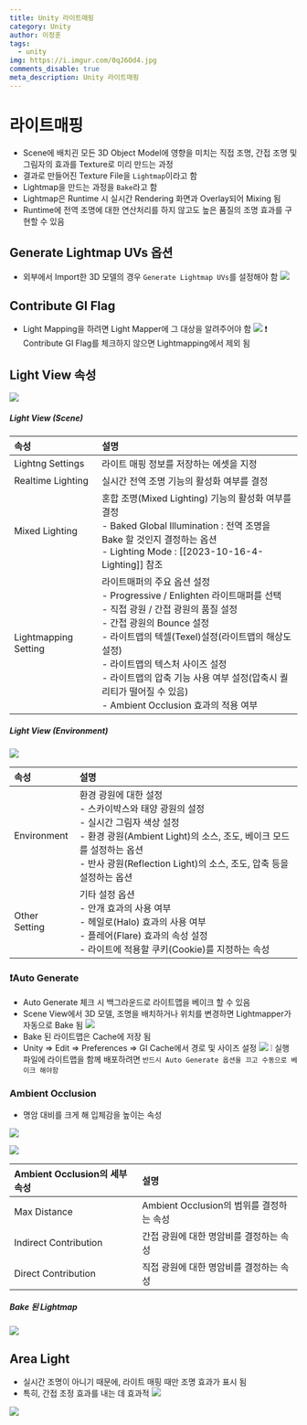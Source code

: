 ```yaml
---
title: Unity 라이트매핑
category: Unity
author: 이정훈
tags:
  - unity
img: https://i.imgur.com/0qJ6Od4.jpg
comments_disable: true
meta_description: Unity 라이트매핑
---
```

# 라이트매핑
- Scene에 배치괸 모든 3D Object Model에 영향을 미치는 직접 조명, 간접 조명 및 그림자의 효과를 Texture로 미리 만드는 과정
- 결과로 만들어진 Texture File을 `Lightmap`이라고 함
- Lightmap을 만드는 과정을 `Bake`라고 함
- Lightmap은 Runtime 시 실시간 Rendering 화면과 Overlay되어 Mixing 됨
- Runtime에 전역 조명에 대한 연산처리를 하지 않고도 높은 품질의 조명 효과를 구현할 수 있음

## Generate Lightmap UVs 옵션
- 외부에서 Import한 3D 모델의 경우 `Generate Lightmap UVs`를 설정해야 함
![](https://i.imgur.com/0qJ6Od4.jpg)

## Contribute GI Flag
- Light Mapping을 하려면 Light Mapper에 그 대상을 알려주어야 함
![](https://i.imgur.com/eDnefnn.jpg)
❗️ Contribute GI Flag를 체크하지 않으면 Lightmapping에서 제외 됨

## Light View 속성

![](https://i.imgur.com/PxwnRxl.jpg)

##### Light View (Scene) 
|속성|설명|
|:--|:--|
|Lightng Settings|라이트 매핑 정보를 저장하는 에셋을 지정|
|Realtime Lighting|실시간 전역 조명 기능의 활성화 여부를 결정|
|Mixed Lighting|혼합 조명(Mixed Lighting) 기능의 활성화 여부를 결정<br>- Baked Global Illumination : 전역 조명을 Bake 할 것인지 결정하는 옵션<br>- Lighting Mode : [[2023-10-16-4-Lighting]] 참조|
|Lightmapping Setting|라이트매퍼의 주요 옵션 설정<br>- Progressive / Enlighten 라이트매퍼를 선택<br>- 직접 광원 / 간접 광원의 품질 설정<br>- 간접 광원의 Bounce 설정<br>- 라이트맵의 텍셀(Texel)설정(라이트맵의 해상도 설정)<br>- 라이트맵의 텍스처 사이즈 설정<br>- 라이트맵의 압축 기능 사용 여부 설정(압축시 퀄리티가 떨어질 수 있음)<br>- Ambient Occlusion 효과의 적용 여부|

##### Light View (Environment)

![](https://i.imgur.com/jFcTEP6.jpg)

|속성|설명|
|:--|:--|
|Environment|환경 광원에 대한 설정<br>- 스카이박스와 태양 광원의 설정<br>- 실시간 그림자 색상 설정<br>- 환경 광원(Ambient Light)의 소스, 조도, 베이크 모드를 설정하는 옵션<br>- 반사 광원(Reflection Light)의 소스, 조도, 압축 등을 설정하는 옵션|
|Other Setting|기타 설정 옵션<br>- 안개 효과의 사용 여부<br>- 헤일로(Halo) 효과의 사용 여부<br>- 플레어(Flare) 효과의 속성 설정<br>- 라이트에 적용할 쿠키(Cookie)를 지정하는 속성|

### ❗️Auto Generate
- Auto Generate 체크 시 백그라운드로 라이트맵을 베이크 할 수 있음
- Scene View에서 3D 모델, 조명을 배치하거나 위치를 변경하면 Lightmapper가 자동으로 Bake 됨
![](https://i.imgur.com/Xzn4ZkY.jpg)
- Bake 된 라이트맵은 Cache에 저장 됨
- Unity => Edit => Preferences => GI Cache에서 경로 및 사이즈 설정
![](https://i.imgur.com/8998l0o.jpg)
❕ 실행 파일에 라이트맵을 함께 배포하려면 `반드시 Auto Generate 옵션을 끄고 수동으로 베이크 해야함`

### Ambient Occlusion
- 명암 대비를 크게 해 입체감을 높이는 속성

![](https://i.imgur.com/hjldql4.jpg)

![](https://i.imgur.com/b8leRJb.jpg)

|Ambient Occlusion의 세부 속성|설명|
|:--|:--|
|Max Distance|Ambient Occlusion의 범위를 결정하는 속성|
|Indirect Contribution|간접 광원에 대한 명암비를 결정하는 속성|
|Direct Contribution|직접 광원에 대한 명암비를 결정하는 속성|

##### Bake 된 Lightmap
![](https://i.imgur.com/Qdsww1i.jpg)

## Area Light
- 실시간 조명이 아니기 때문에, 라이트 매핑 때만 조명 효과가 표시 됨
- 특히, 간접 조정 효과를 내는 데 효과적
![](https://i.imgur.com/v4nNLIe.jpg)


![](https://i.imgur.com/oTRxvFa.jpg)
